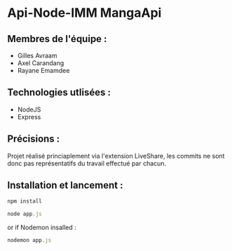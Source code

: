 # Api-Node-IMM MangaApi

## Membres de l'équipe :
 * Gilles Avraam
 * Axel Carandang
 * Rayane Emamdee
 
 ## Technologies utlisées :
 * NodeJS
 * Express
 
 
 ## Précisions :
 Projet réalisé princiaplement via l'extension LiveShare, les commits ne sont donc pas représentatifs du travail effectué par chacun. 

## Installation et lancement :

```js
npm install
```

```js
node app.js
```

or if Nodemon insalled :

```js
nodemon app.js
```


